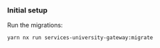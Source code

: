 ### Initial setup

Run the migrations:

```bash
yarn nx run services-university-gateway:migrate
```
